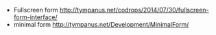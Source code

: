 - Fullscreen form http://tympanus.net/codrops/2014/07/30/fullscreen-form-interface/
- minimal form http://tympanus.net/Development/MinimalForm/
